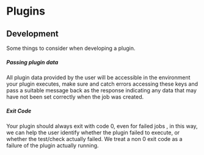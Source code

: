 # Plugins


## Development

Some things to consider when developing a plugin.


##### Passing plugin data

All plugin data provided by the user will be accessible in the environment
your plugin executes, make sure and catch errors accessing these keys
and pass a suitable message back as the response indicating any data that
may have not been set correctly when the job was created.

##### Exit Code

Your plugin should always exit with code 0, even for failed jobs
, in this way, we can help the user identify whether the plugin failed
to execute, or whether the test/check actually failed.  We treat a
non 0 exit code as a failure of the plugin actually running.






